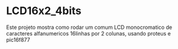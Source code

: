 LCD16x2_4bits
=============

Este projeto mostra como rodar um comum LCD monocromatico de caracteres alfanumericos 16linhas por 2 colunas, usando proteus e pic16f877
